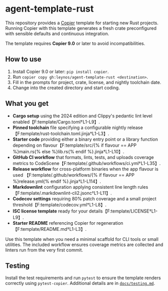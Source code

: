 # agent-template-rust

This repository provides a [Copier](https://copier.readthedocs.io/) template for
starting new Rust projects. Running Copier with this template generates a fresh
crate preconfigured with sensible defaults and continuous integration.

The template requires **Copier 9.0** or later to avoid incompatibilities.

## How to use

1. Install Copier 9.0 or later: `pip install copier`.
2. Run `copier copy gh:leynos/agent-template-rust <destination>`.
3. Fill in the prompts for project, crate, license, and nightly toolchain date.
4. Change into the created directory and start coding.

## What you get

- **Cargo setup** using the 2024 edition and Clippy's pedantic lint level
  enabled【F:template/Cargo.toml†L1-L9】.
- **Pinned toolchain** file specifying a configurable nightly release
  【F:template/rust-toolchain.toml.jinja†L1-L3】.
- **Starter code** providing either a binary entry point or a library
  function depending on flavour【F:template/src/{% if flavour == APP %}main.rs{% else %}lib.rs{% endif %}.jinja†L1-L10】.
- **GitHub CI workflow** that formats, lints, tests, and uploads
  coverage metrics to CodeScene【F:template/.github/workflows/ci.yml†L1-L35】.
- **Release workflow** for cross-platform binaries when the app flavour is used
  【F:template/.github/workflows/{% if flavour == APP %}release.yml{% endif %}.jinja†L1-L114】.
- **Markdownlint** configuration applying consistent line length rules
  【F:template/.markdownlint-cli2.jsonc†L1-L11】.
- **Codecov settings** requiring 80% patch coverage and a small project
  threshold【F:template/codecov.yml†L1-L8】.
- **ISC license template** ready for your details【F:template/LICENSE†L1-L9】.
- **Starter README** referencing Copier for regeneration【F:template/README.md†L1-L3】.

Use this template when you need a minimal scaffold for CLI tools or small
utilities. The included workflow ensures coverage metrics are collected and
linters run from the very first commit.

## Testing

Install the test requirements and run `pytest` to ensure the template renders
correctly using `pytest-copier`. Additional details are in
[`docs/testing.md`](docs/testing.md).
